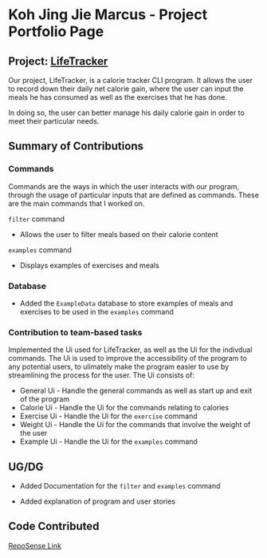 # Koh Jing Jie Marcus - Project Portfolio Page

## Project: [LifeTracker](https://github.com/AY2223S2-CS2113-W15-1/tp)
Our project, LifeTracker, is a calorie tracker CLI program. It allows the user to record down their daily net calorie gain, where the user can input the meals
he has consumed as well as the exercises that he has done.

In doing so, the user can better manage his daily calorie gain in order to meet their particular needs.

## Summary of Contributions

### Commands
Commands are the ways in which the user interacts with our program, through the usage of particular inputs that are defined as commands.
These are the main commands that I worked on.

`filter` command
* Allows the user to filter meals based on their calorie content

`examples` command
* Displays examples of exercises and meals

### Database
* Added the `ExampleData` database to store examples of meals and exercises to be used in the `examples` command

### Contribution to team-based tasks
Implemented the Ui used for LifeTracker, as well as the Ui for the indivdual commands. The Ui is used to improve the accessibility of the program to any potential users,
to ulimately make the program easier to use by streamlining the process for the user. The Ui consists of:
* General Ui - Handle the general commands as well as start up and exit of the program
* Calorie Ui - Handle the Ui for the commands relating to calories
* Exercise Ui - Handle the Ui for the `exercise` command
* Weight Ui - Handle the Ui for the commands that involve the weight of the user
* Example Ui - Handle the Ui for the `examples` command

## UG/DG
* Added Documentation for the `filter` and `examples` command

* Added explanation of program and user stories 

## Code Contributed
[RepoSense Link](https://nus-cs2113-ay2223s2.github.io/tp-dashboard/?search=&sort=groupTitle&sortWithin=title&timeframe=commit&mergegroup=&groupSelect=groupByRepos&breakdown=true&checkedFileTypes=docs~functional-code~test-code~other&since=2023-02-17&tabOpen=true&tabType=authorship&zFR=false&tabAuthor=Koh-Jing-Jie-Marcus&tabRepo=AY2223S2-CS2113-W15-1%2Ftp%5Bmaster%5D&authorshipIsMergeGroup=false&authorshipFileTypes=docs~functional-code~test-code&authorshipIsBinaryFileTypeChecked=false&authorshipIsIgnoredFilesChecked=false)
